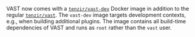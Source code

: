 VAST now comes with a
[`tenzir/vast-dev`](https://hub.docker.com/r/tenzir/vast-dev) Docker image in
addition to the regular [`tenzir/vast`](https://hub.docker.com/r/tenzir/vast).
The `vast-dev` image targets development contexts, e.g., when building
additional plugins. The image contains all build-time dependencies of VAST and
runs as `root` rather than the `vast` user.
